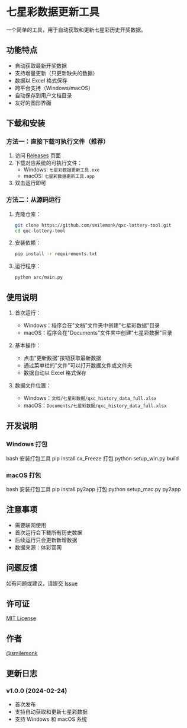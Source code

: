 # 七星彩数据更新工具

一个简单的工具，用于自动获取和更新七星彩历史开奖数据。

## 功能特点

- 自动获取最新开奖数据
- 支持增量更新（只更新缺失的数据）
- 数据以 Excel 格式保存
- 跨平台支持（Windows/macOS）
- 自动保存到用户文档目录
- 友好的图形界面

## 下载和安装

### 方法一：直接下载可执行文件（推荐）

1. 访问 [Releases](https://github.com/smilemonk/qxc-lottery-tool/releases) 页面
2. 下载对应系统的可执行文件：
   - Windows: `七星彩数据更新工具.exe`
   - macOS: `七星彩数据更新工具.app`
3. 双击运行即可

### 方法二：从源码运行

1. 克隆仓库：
   ```bash
   git clone https://github.com/smilemonk/qxc-lottery-tool.git
   cd qxc-lottery-tool
   ```

2. 安装依赖：
   ```bash
   pip install -r requirements.txt
   ```

3. 运行程序：
   ```bash
   python src/main.py
   ```

## 使用说明

1. 首次运行：
   - Windows：程序会在"文档"文件夹中创建"七星彩数据"目录
   - macOS：程序会在"Documents"文件夹中创建"七星彩数据"目录

2. 基本操作：
   - 点击"更新数据"按钮获取最新数据
   - 通过菜单栏的"文件"可以打开数据文件或文件夹
   - 数据自动以 Excel 格式保存

3. 数据文件位置：
   - Windows：`文档/七星彩数据/qxc_history_data_full.xlsx`
   - macOS：`Documents/七星彩数据/qxc_history_data_full.xlsx`

## 开发说明

### Windows 打包
bash
安装打包工具
pip install cx_Freeze
打包
python setup_win.py build

### macOS 打包
bash
安装打包工具
pip install py2app
打包
python setup_mac.py py2app

## 注意事项

- 需要联网使用
- 首次运行会下载所有历史数据
- 后续运行只会更新新增数据
- 数据来源：体彩官网

## 问题反馈

如有问题或建议，请提交 [Issue](https://github.com/smilemonk/qxc-lottery-tool/issues)

## 许可证

[MIT License](LICENSE)

## 作者

[@smilemonk](https://github.com/smilemonk)

## 更新日志

### v1.0.0 (2024-02-24)
- 首次发布
- 支持自动获取和更新七星彩数据
- 支持 Windows 和 macOS 系统
